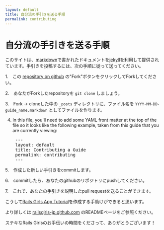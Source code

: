 ```yaml
---
layout: default
title: 自分流の手引きを送る手順
permalink: contributing
---
```


# 自分流の手引きを送る手順

このサイトは、[markdown](http://daringfireball.net/projects/markdown/)で書かれたドキュメントを[jekyll](https://github.com/mojombo/jekyll)を利用して提供されています。手引きを投稿するには、次の手順に従って送ってください。

1.　この [repository on github](https://github.com/railsgirls-jp/railsgirls-jp.github.com) の"Fork"ボタンをクリックしてForkしてください。

2.　あなたがForkしたrepositoryを `git clone` しましょう。

3.　Fork -> cloneした中の `_posts` ディレクトリに、ファイル名を `YYYY-MM-DD-guide_name.markdown` としてファイルを作ります。

4. In this file, you'll need to add some YAML front matter at the top of the file so it looks like the following example, taken from this guide that you are currently viewing:

    <pre>
    ---
    layout: default
    title: Contributing a Guide
    permalink: contributing
    ---</pre>

5.　作成した新しい手引きをcommitします。

6.　commitしたら、あなたのgithubのリポジトリにpushしてください。

7.　これで、あなたの手引きを説明したpull requestを送ることができます。

こうして[Rails Girls App Tutorial](https://github.com/railsgirls/railsgirls.github.com/blob/master/_posts/2012-04-18-app.markdown)を作成する手助けができると思います。

より詳しくは [railsgirls-jp.github.com](https://github.com/railsgirls-jp/railsgirls-jp.github.com) のREADMEページをご参照ください。

ステキなRails Girlsのお手伝いの時間をくださって、ありがとうございます！
